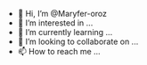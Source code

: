 - 👋 Hi, I’m @Maryfer-oroz
- 👀 I’m interested in ...
- 🌱 I’m currently learning ...
- 💞️ I’m looking to collaborate on ...
- 📫 How to reach me ...

<!---
Maryfer-oroz/Maryfer-oroz is a ✨ special ✨ repository because its `README.md` (this file) appears on your GitHub profile.
You can click the Preview link to take a look at your changes.
--->
